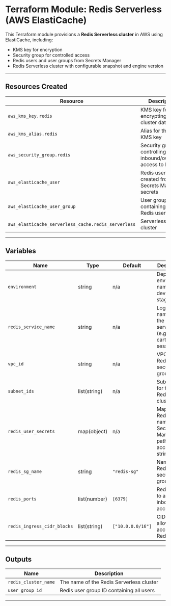 # Terraform Module: Redis Serverless (AWS ElastiCache)

This Terraform module provisions a **Redis Serverless cluster** in AWS using ElastiCache, including:

- KMS key for encryption
- Security group for controlled access
- Redis users and user groups from Secrets Manager
- Redis Serverless cluster with configurable snapshot and engine version

---

## Resources Created

| Resource | Description |
|----------|-------------|
| `aws_kms_key.redis` | KMS key for encrypting Redis cluster data |
| `aws_kms_alias.redis` | Alias for the Redis KMS key |
| `aws_security_group.redis` | Security group controlling inbound/outbound access to Redis |
| `aws_elasticache_user` | Redis users created from Secrets Manager secrets |
| `aws_elasticache_user_group` | User group containing all Redis users |
| `aws_elasticache_serverless_cache.redis_serverless` | Serverless Redis cluster |

---

## Variables

| Name | Type | Default | Description |
|------|------|---------|-------------|
| `environment` | string | n/a | Deployment environment name (e.g., dev, prod, stage) |
| `redis_service_name` | string | n/a | Logical name for the Redis service (e.g., oms, cart, session) |
| `vpc_id` | string | n/a | VPC ID for Redis security group |
| `subnet_ids` | list(string) | n/a | Subnet IDs for the Redis cluster |
| `redis_user_secrets` | map(object) | n/a | Map of Redis user names to Secrets Manager paths and access strings |
| `redis_sg_name` | string | `"redis-sg"` | Name of the Redis security group |
| `redis_ports` | list(number) | `[6379]` | Redis ports to allow inbound access |
| `redis_ingress_cidr_blocks` | list(string) | `["10.0.0.0/16"]` | CIDR blocks allowed to access Redis |

---

## Outputs

| Name | Description |
|------|-------------|
| `redis_cluster_name` | The name of the Redis Serverless cluster |
| `user_group_id` | Redis user group ID containing all users |

---



